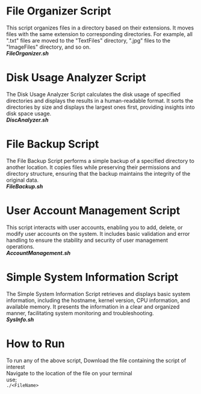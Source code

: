 # File Organizer Script
This script organizes files in a directory based on their extensions. It moves files with the same extension to corresponding directories. For example, all ".txt" files are moved to the "TextFiles" directory, ".jpg" files to the "ImageFiles" directory, and so on.  
**_FileOrganizer.sh_**

# Disk Usage Analyzer Script
The Disk Usage Analyzer Script calculates the disk usage of specified directories and displays the results in a human-readable format. It sorts the directories by size and displays the largest ones first, providing insights into disk space usage.  
**_DiscAnalyzer.sh_**

# File Backup Script
The File Backup Script performs a simple backup of a specified directory to another location. It copies files while preserving their permissions and directory structure, ensuring that the backup maintains the integrity of the original data.  
**_FileBackup.sh_**

# User Account Management Script
This script interacts with user accounts, enabling you to add, delete, or modify user accounts on the system. It includes basic validation and error handling to ensure the stability and security of user management operations.  
**_AccountManagement.sh_**

# Simple System Information Script
The Simple System Information Script retrieves and displays basic system information, including the hostname, kernel version, CPU information, and available memory. It presents the information in a clear and organized manner, facilitating system monitoring and troubleshooting.  
**_SysInfo.sh_**


# How to Run
To run any of the above script, 
Download the file containing the script of interest  
Navigate to the location of the file on your terminal  
use;  
`./<FileName>`
